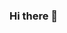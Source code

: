 ### Hi there 👋

<!--
**Chitru4/Chitru4** is a ✨ _special_ ✨ repository because its `README.md` (this file) appears on your GitHub profile.

Here are some ideas to get you started:

- 🔭 I’m currently working on getting my DSA skills up
- 🌱 I’m currently learning Data Science in R
- 👯 I’m looking to collaborate on data science projects
- 🤔 I’m looking for help with R
- 💬 Ask me about anything coding related
- 📫 How to reach me: chitraksh24@gmail.com
- 😄 Pronouns: He/Him
- ⚡ Fun fact: I am 1800+ rated in rapid on chess.com
-->
